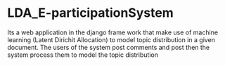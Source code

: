 # LDA_E-participationSystem
Its a web application in the django frame work that make use of machine learning (Latent Dirichit Allocation) to model topic distribution in a given document. The users of the system post comments and post then the system process them to model the topic distribution
